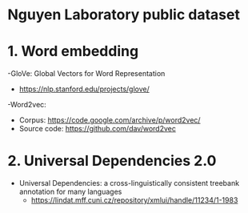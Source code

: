 # Nguyen Laboratory public dataset

# 1. Word embedding
-GloVe: Global Vectors for Word Representation 
  - https://nlp.stanford.edu/projects/glove/

-Word2vec: 
  - Corpus: https://code.google.com/archive/p/word2vec/
  - Source code: https://github.com/dav/word2vec  


# 2. Universal Dependencies 2.0
- Universal Dependencies: a cross-linguistically consistent treebank annotation for many languages
  - https://lindat.mff.cuni.cz/repository/xmlui/handle/11234/1-1983
